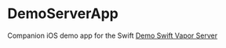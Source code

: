 DemoServerApp 
===

Companion iOS demo app for the Swift [Demo Swift Vapor Server](https://github.com/mschmulen/DemoServer)


